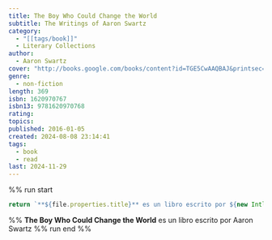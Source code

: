 ```yaml
---
title: The Boy Who Could Change the World
subtitle: The Writings of Aaron Swartz
category:
  - "[[tags/book]]"
  - Literary Collections
author:
  - Aaron Swartz
cover: "http://books.google.com/books/content?id=TGE5CwAAQBAJ&printsec=frontcover&img=1&zoom=1&edge=curl&source=gbs_api"
genre:
  - non-fiction
length: 369
isbn: 1620970767
isbn13: 9781620970768
rating: 
topics: 
published: 2016-01-05
created: 2024-08-08 23:14:41
tags:
  - book
  - read
last: 2024-11-29
---
```

%% run start
```ts
return `**${file.properties.title}** es un libro escrito por ${new Intl.ListFormat("es").format(file.properties.author)}`
``` 
%%
**The Boy Who Could Change the World** es un libro escrito por Aaron Swartz
%% run end %%

